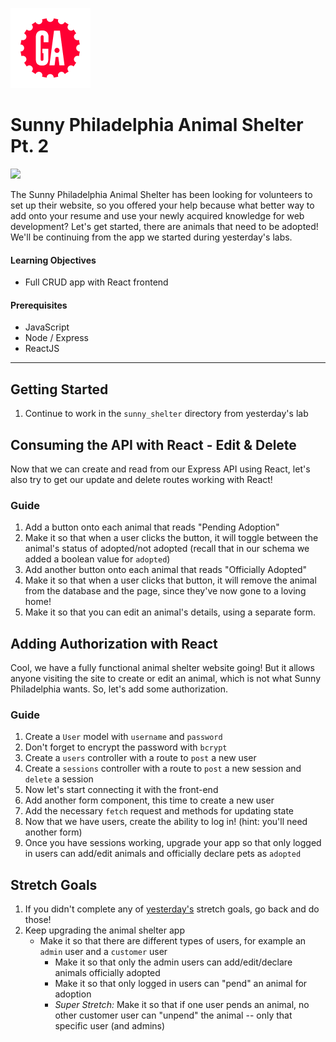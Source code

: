 [![General Assembly Logo](/ga_cog.png)](https://generalassemb.ly)

# Sunny Philadelphia Animal Shelter Pt. 2

![](https://i.investopedia.com/content/short_article/3_reasons_why_pet_st/shutterstock_124152457_pet_stocks.jpg)

The Sunny Philadelphia Animal Shelter has been looking for volunteers to set up their website, so you offered your help because what better way to add onto your resume and use your newly acquired knowledge for web development? Let's get started, there are animals that need to be adopted! We'll be continuing from the app we started during yesterday's labs.

#### Learning Objectives

- Full CRUD app with React frontend

#### Prerequisites

- JavaScript
- Node / Express
- ReactJS

---

## Getting Started

1. Continue to work in the `sunny_shelter` directory from yesterday's lab

## Consuming the API with React - Edit & Delete

Now that we can create and read from our Express API using React, let's also try to get our update and delete routes working with React!

### Guide

1. Add a button onto each animal that reads "Pending Adoption"
1. Make it so that when a user clicks the button, it will toggle between the animal's status of adopted/not adopted (recall that in our schema we added a boolean value for `adopted`)
1. Add another button onto each animal that reads "Officially Adopted"
1. Make it so that when a user clicks that button, it will remove the animal from the database and the page, since they've now gone to a loving home!
1. Make it so that you can edit an animal's details, using a separate form.

<!--I advise stopping here at the end of Tuesday unless you have more time than expected. We can pick this up on Wednesday.-->
<!--Doing this on Wednesday, it would be good to split up into groups based on confidence level (put more support with the less confident)-->

## Adding Authorization with React 	

Cool, we have a fully functional animal shelter website going! But it allows anyone visiting the site to create or edit an animal, which is not what Sunny Philadelphia wants. So, let's add some authorization.

### Guide 	

1. Create a `User` model with `username` and `password` 	
1. Don't forget to encrypt the password with `bcrypt` 	
1. Create a `users` controller with a route to `post` a new user 	
1. Create a `sessions` controller with a route to `post` a new session and `delete` a session
1. Now let's start connecting it with the front-end
1. Add another form component, this time to create a new user 	
1. Add the necessary `fetch` request and methods for updating state
1. Now that we have users, create the ability to log in! (hint: you'll need another form)
1. Once you have sessions working, upgrade your app so that only logged in users can add/edit animals and officially declare pets as `adopted`

## Stretch Goals 	

1. If you didn't complete any of [yesterday's](/unit_3/w08d01/student_labs/README.md) stretch goals, go back and do those!
1. Keep upgrading the animal shelter app 	
    - Make it so that there are different types of users, for example an `admin` user and a `customer` user 	
      - Make it so that only the admin users can add/edit/declare animals officially adopted
      - Make it so that only logged in users can "pend" an animal for adoption 	
      - _Super Stretch:_ Make it so that if one user pends an animal, no other customer user can "unpend" the animal -- only that specific user (and admins)    	
